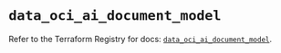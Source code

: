 # `data_oci_ai_document_model`

Refer to the Terraform Registry for docs: [`data_oci_ai_document_model`](https://registry.terraform.io/providers/oracle/oci/6.18.0/docs/data-sources/ai_document_model).
